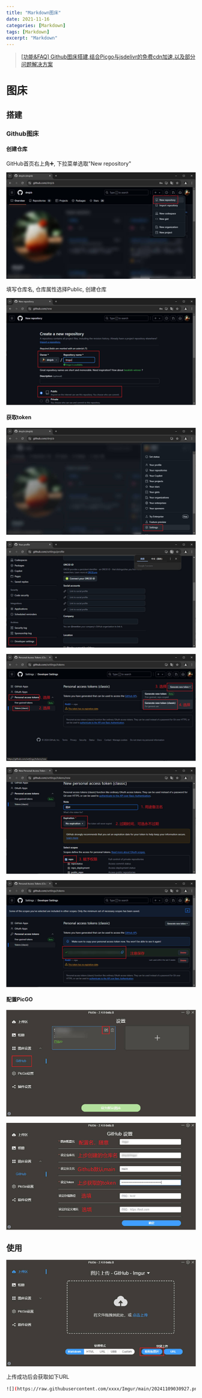 ```yaml
---
title: "Markdown图床"
date: 2021-11-16
categories: [Markdown]
tags: [Markdown]
excerpt: "Markdown"
---
```


> [[功能&FAQ] Github图床搭建,结合Picgo与jsdelivr的免费cdn加速,以及部分问题解决方案](https://www.cnblogs.com/MorningMaple/p/17978113)

# 图床

## 搭建

### Github图床

#### 创建仓库

GitHub首页右上角➕, 下拉菜单选取"New repository"

![](/assets/image/20241109_025103.jpg)

填写仓库名, 仓库属性选择Public, 创建仓库

![](/assets/image/20241109_025225.jpg)

#### 获取token

![](/assets/image/20241109_025445.jpg)

![](/assets/image/20241109_025522.jpg)

![](/assets/image/20241109_025728.jpg)

![](/assets/image/20241109_025932.jpg)

![](/assets/image/20241109_030042.jpg)

#### 配置PicGO

![](/assets/image/20241109_030422.jpg)

![](/assets/image/20241109_030817.jpg)

## 使用

![](/assets/image/20241110_033702.jpg)

上传成功后会获取如下URL

```sh
![](https://raw.githubusercontent.com/xxxx/Imgur/main/20241109030927.png)
```
